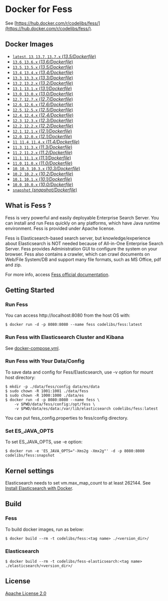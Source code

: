 Docker for Fess
=====

See [https://hub.docker.com/r/codelibs/fess/](https://hub.docker.com/r/codelibs/fess/).

## Docker Images

-   [`latest`, `13`, `13.7`, `13.7.x` (*13.5/Dockerfile*)](https://github.com/codelibs/docker-fess/blob/master/13.7/Dockerfile)
-   [`13.6`, `13.6.x` (*13.6/Dockerfile*)](https://github.com/codelibs/docker-fess/blob/master/13.4/Dockerfile)
-   [`13.5`, `13.5.x` (*13.5/Dockerfile*)](https://github.com/codelibs/docker-fess/blob/master/13.4/Dockerfile)
-   [`13.4`, `13.4.x` (*13.4/Dockerfile*)](https://github.com/codelibs/docker-fess/blob/master/13.4/Dockerfile)
-   [`13.3`, `13.3.x` (*13.3/Dockerfile*)](https://github.com/codelibs/docker-fess/blob/master/13.3/Dockerfile)
-   [`13.2`, `13.2.x` (*13.2/Dockerfile*)](https://github.com/codelibs/docker-fess/blob/master/13.2/Dockerfile)
-   [`13.1`, `13.1.x` (*13.1/Dockerfile*)](https://github.com/codelibs/docker-fess/blob/master/13.1/Dockerfile)
-   [`13.0`, `13.0.x` (*13.0/Dockerfile*)](https://github.com/codelibs/docker-fess/blob/master/13.0/Dockerfile)
-   [`12.7`, `12.7.x` (*12.7/Dockerfile*)](https://github.com/codelibs/docker-fess/blob/master/12.7/Dockerfile)
-   [`12.6`, `12.6.x` (*12.6/Dockerfile*)](https://github.com/codelibs/docker-fess/blob/master/12.6/Dockerfile)
-   [`12.5`, `12.5.x` (*12.5/Dockerfile*)](https://github.com/codelibs/docker-fess/blob/master/12.5/Dockerfile)
-   [`12.4`, `12.4.x` (*12.4/Dockerfile*)](https://github.com/codelibs/docker-fess/blob/master/12.4/Dockerfile)
-   [`12.3`, `12.3.x` (*12.3/Dockerfile*)](https://github.com/codelibs/docker-fess/blob/master/12.3/Dockerfile)
-   [`12.2`, `12.2.x` (*12.2/Dockerfile*)](https://github.com/codelibs/docker-fess/blob/master/12.2/Dockerfile)
-   [`12.1`, `12.1.x` (*12.1/Dockerfile*)](https://github.com/codelibs/docker-fess/blob/master/12.1/Dockerfile)
-   [`12.0`, `12.0.x` (*12.1/Dockerfile*)](https://github.com/codelibs/docker-fess/blob/master/12.0/Dockerfile)
-   [`11`, `11.4`, `11.4.x` (*11.4/Dockerfile*)](https://github.com/codelibs/docker-fess/blob/master/11.4/Dockerfile)
-   [`11.3`, `11.3.x` (*11.3/Dockerfile*)](https://github.com/codelibs/docker-fess/blob/master/11.3/Dockerfile)
-   [`11.2`, `11.2.x` (*11.2/Dockerfile*)](https://github.com/codelibs/docker-fess/blob/master/11.2/Dockerfile)
-   [`11.1`, `11.1.x` (*11.1/Dockerfile*)](https://github.com/codelibs/docker-fess/blob/master/11.1/Dockerfile)
-   [`11.0`, `11.0.x` (*11.0/Dockerfile*)](https://github.com/codelibs/docker-fess/blob/master/11.0/Dockerfile)
-   [`10`, `10.3`, `10.3.x` (*10.3/Dockerfile*)](https://github.com/codelibs/docker-fess/blob/master/10.3/Dockerfile)
-   [`10.2`, `10.2.x` (*10.2/Dockerfile*)](https://github.com/codelibs/docker-fess/blob/master/10.2/Dockerfile)
-   [`10.1`, `10.1.x` (*10.1/Dockerfile*)](https://github.com/codelibs/docker-fess/blob/master/10.1/Dockerfile)
-   [`10.0`, `10.0.x` (*10.0/Dockerfile*)](https://github.com/codelibs/docker-fess/blob/master/10.0/Dockerfile)
-   [`snapshot` (*snapshot/Dockerfile*)](https://github.com/codelibs/docker-fess/blob/master/snapshot/Dockerfile)

## What is Fess ?

Fess is very powerful and easily deployable Enterprise Search Server. You can install and run Fess quickly on any platforms, which have Java runtime environment. Fess is provided under Apache license.

Fess is Elasticsearch-based search server, but knowledge/experience about Elasticsearch is NOT needed because of All-in-One Enterprise Search Server. Fess provides Administration GUI to configure the system on your browser. Fess also contains a crawler, which can crawl documents on Web/File System/DB and support many file formats, such as MS Office, pdf and zip.

For more info, access [Fess official documentation](http://fess.codelibs.org/).

## Getting Started

### Run Fess

You can access http://localhost:8080 from the host OS with:

```console
$ docker run -d -p 8080:8080 --name fess codelibs/fess:latest
```

### Run Fess with Elasticsearch Cluster and Kibana

See [docker-compose.yml](https://github.com/codelibs/docker-fess/blob/master/compose/docker-compose.yml).

### Run Fess with Your Data/Config

To save data and config for Fess/Elasticsearch, use -v option for mount host directory:

```console
$ mkdir -p ./data/fess/config data/es/data
$ sudo chown -R 1001:1001 ./data/fess
$ sudo chown -R 1000:1000 ./data/es
$ docker run -d -p 8080:8080 --name fess \
    -v $PWD/data/fess/config:/opt/fess \
    -v $PWD/data/es/data:/var/lib/elasticsearch codelibs/fess:latest
```

You can put fess\_config.properties to fess/config directory.

### Set ES\_JAVA\_OPTS

To set ES\_JAVA\_OPTS, use -e option:

```console
$ docker run -e 'ES_JAVA_OPTS="-Xms2g -Xmx2g"' -d -p 8080:8080 codelibs/fess:snapshot
```

## Kernel settings

Elasticsearch needs to set vm.max\_map\_count to  at least 262144. See [Install Elasticsearch with Docker](https://www.elastic.co/guide/en/elasticsearch/reference/current/docker.html#docker-prod-prerequisites).

## Build

### Fess

To build docker images, run as below:

```console
$ docker build --rm -t codelibs/fess:<tag name> ./<version_dir>/
```

### Elasticsearch

```console
$ docker build --rm -t codelibs/fess-elasticsearch:<tag name> ./elasticsearch/<version_dir>/
```

## License

[Apache License 2.0](LICENSE)
